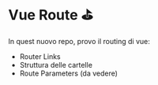 # Vue Route ⛳

In quest nuovo repo, provo il routing di vue:
- Router Links
- Struttura delle cartelle
- Route Parameters (da vedere)